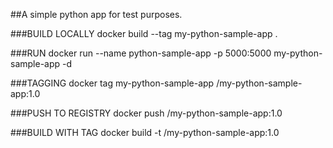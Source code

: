 ##A simple python app for test purposes.

###BUILD LOCALLY
docker build --tag my-python-sample-app .


###RUN
docker run --name python-sample-app -p 5000:5000 my-python-sample-app -d

###TAGGING
docker tag my-python-sample-app <REPO>/my-python-sample-app:1.0

###PUSH TO REGISTRY
docker push <REPO>/my-python-sample-app:1.0

###BUILD WITH TAG
docker build -t <REPO>/my-python-sample-app:1.0




